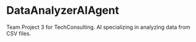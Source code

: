 # DataAnalyzerAIAgent
Team Project 3 for TechConsulting.  AI specializing in analyzing data from CSV files.
